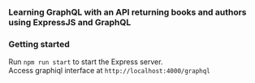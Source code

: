 ### Learning GraphQL with an API returning books and authors using ExpressJS and GraphQL

### Getting started
Run `npm run start` to start the Express server.  
Access graphiql interface at `http://localhost:4000/graphql`  

